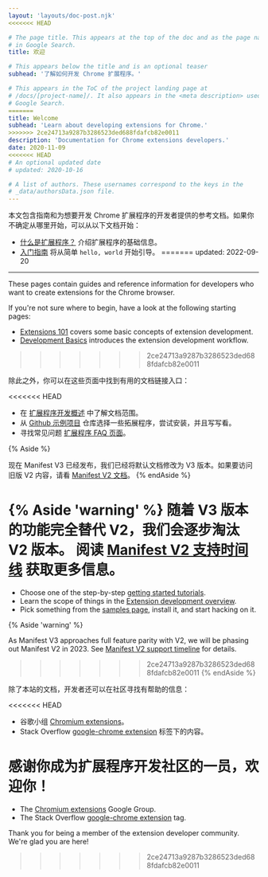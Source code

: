 ```yaml
---
layout: 'layouts/doc-post.njk'
<<<<<<< HEAD

# The page title. This appears at the top of the doc and as the page name
# in Google Search.
title: 欢迎

# This appears below the title and is an optional teaser
subhead: '了解如何开发 Chrome 扩展程序。'

# This appears in the ToC of the project landing page at
# /docs/[project-name]/. It also appears in the <meta description> used in
# Google Search.
=======
title: Welcome
subhead: 'Learn about developing extensions for Chrome.'
>>>>>>> 2ce24713a9287b3286523ded688fdafcb82e0011
description: 'Documentation for Chrome extensions developers.'
date: 2020-11-09
<<<<<<< HEAD
# An optional updated date
# updated: 2020-10-16

# A list of authors. These usernames correspond to the keys in the
# _data/authorsData.json file.
---
```


本文包含指南和为想要开发 Chrome 扩展程序的开发者提供的参考文档。如果你不确定从哪里开始，可以从以下文档开始：

- [什么是扩展程序？](/docs/extensions/mv3/overview/) 介绍扩展程序的基础信息。
- [入门指南](/docs/extensions/mv3/getstarted/) 将从简单 `hello, world` 开始引导。
=======
updated: 2022-09-20
---

These pages contain guides and reference information for developers who want to
create extensions for the Chrome browser.

If you're not sure where to begin, have a look at the following starting pages:

- [Extensions 101][doc-ext-101] covers some basic concepts of extension development.
- [Development Basics][doc-dev-basics] introduces the extension development workflow.
>>>>>>> 2ce24713a9287b3286523ded688fdafcb82e0011

除此之外，你可以在这些页面中找到有用的文档链接入口：

<<<<<<< HEAD
- 在 [扩展程序开发概述](/docs/extensions/mv3/devguide/) 中了解文档范围。
- 从 [Github 示例项目](https://github.com/GoogleChrome/chrome-extensions-samples) 仓库选择一些拓展程序，尝试安装，并且写写看。
- 寻找常见问题 [扩展程序 FAQ 页面](/docs/extensions/mv3/faq/)。

{% Aside %}

现在 Manifest V3 已经发布，我们已经将默认文档修改为 V3 版本。如果要访问旧版 V2 内容，请看 [Manifest V2 文档](/docs/extensions/mv2)。
{% endAside %}

{% Aside 'warning' %}
随着 V3 版本的功能完全替代 V2，我们会逐步淘汰 V2 版本。 阅读 [Manifest V2 支持时间线](/docs/extensions/mv3/mv2-sunset) 获取更多信息。
=======
- Choose one of the step-by-step [getting started tutorials][gs-tuts].
- Learn the scope of things in the [Extension development overview][doc-dev-overview].
- Pick something from the [samples page][gh-ext-samples], install it, and start hacking on it.

{% Aside 'warning' %}

As Manifest V3 approaches full feature parity with V2, we will be phasing out
Manifest V2 in 2023. See [Manifest V2 support timeline][doc-mv2-sunset] for details.

>>>>>>> 2ce24713a9287b3286523ded688fdafcb82e0011
{% endAside %}

除了本站的文档，开发者还可以在社区寻找有帮助的信息：

<<<<<<< HEAD
- 谷歌小组 [Chromium extensions](https://groups.google.com/a/chromium.org/g/chromium-extensions)。
- Stack Overflow  [google-chrome extension](https://stackoverflow.com/tags/google-chrome-extension/info) 标签下的内容。

感谢你成为扩展程序开发社区的一员，欢迎你！
=======
- The [Chromium extensions][gg-extensions] Google Group.
- The Stack Overflow [google-chrome extension][so-extension-tag] tag.

Thank you for being a member of the extension developer community. We're glad you are here!

[doc-dev-basics]: /docs/extensions/mv3/getstarted/development-basics
[doc-dev-overview]: /docs/extensions/mv3/devguide/
[doc-ext-101]: /docs/extensions/mv3/getstarted/extensions-101
[doc-mv2-sunset]: /docs/extensions/mv3/mv2-sunset
[gg-extensions]: https://groups.google.com/a/chromium.org/g/chromium-extensions
[gh-ext-samples]: https://github.com/GoogleChrome/chrome-extensions-samples
[github-ext-doc]: https://github.com/GoogleChrome/developer.chrome.com
[gs-tuts]: /docs/extensions/mv3/getstarted/#tutorials
[so-extension-tag]: https://stackoverflow.com/questions/tagged/google-chrome-extension
>>>>>>> 2ce24713a9287b3286523ded688fdafcb82e0011
